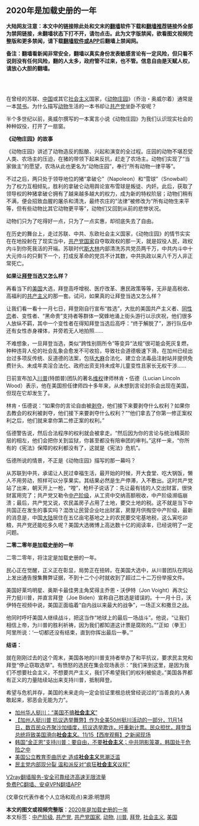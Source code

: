  <h2>2020年是加载史册的一年</h2> <p class="notice"><b>大陆网友注意：本文中的链接除此处和文末的<a href="https://github.com/bannedbook/fanqiang" >翻墙</a>软件下载和<a href="https://github.com/killgcd/justmysocks/blob/master/README.md">翻墙推荐</a>链接外全部为禁网链接，未翻墙状态下打不开，请勿点击。此为文字版禁闻，欲看图文视频完整版和更多禁闻，请下载<a href="https://github.com/bannedbook/fanqiang">翻墙软件或APP</a>后翻墙上禁闻网。</p><p>备注：翻墙看新闻非常安全，翻墙以真实身份发表敏感言论有一定风险，但只看不说则没有任何风险，翻的人太多，政府管不过来，也不管。信息自由是天赋人权，请放心大胆的翻墙。</b></p>  <div class="entry"> <p><br /> &nbsp; </p> <p> 在曾经的苏联、<span class='wp_keywordlink_affiliate'><a href="https://www.bannedbook.org/" title="中国" target="_blank">中国</a></span>或其它<a href="https://www.bannedbook.org/bnews/tag/%e7%a4%be%e4%bc%9a%e4%b8%bb%e4%b9%89/" class="st_tag internal_tag" rel="tag" title="标签 社会主义 下的日志">社会主义</a>国家，《<span class='wp_keywordlink'><a href="https://www.bannedbook.org/forum2/topic1623.html" title="乔治·奥威尔《动物庄园》《动物农场》" target="_blank">动物庄园</a></span>》（乔治・奥威尔着）通常是一本<span class='wp_keywordlink_affiliate'><a href="https://www.bannedbook.org/bbook.php" title="禁书" target="_blank">禁书</a></span>。为什么描写<a href="https://www.bannedbook.org/bnews/tag/%e5%8a%a8%e7%89%a9/" class="st_tag internal_tag" rel="tag" title="标签 动物 下的日志">动物</a>生活的一本书却让<a href="https://www.bannedbook.org/bnews/tag/%e5%85%b1%e4%ba%a7%e5%85%9a/" class="st_tag internal_tag" rel="tag" title="标签 共产党 下的日志">共产党</a>坐卧不安呢？ </p> <p>半个多世纪以前，奥威尔撰写的一本寓言小说《动物庄园》为我们认识现实社会的种种奴役，打开了一扇窗。 </p> <p><strong>《动物庄园》的故事</strong> </p> <p>《动物庄园》讲述了动物造反的酝酿、兴起和演变的全过程。庄园的动物不堪忍受人类、农场主的压迫，在猪的带领下起来反抗，赶走了农场主。动物们实现了“当家做主”的愿望，农场从此也更名为“动物庄园”，奉行“所有动物一律平等”。 </p> <p>不过之后，两只处于领导地位的猪“拿破仑”（Napoleon）和“雪球”（Snowball）为了权力互相倾轧，胜利的拿破仑动用舆论宣布雪球是叛徒、内奸。此后，获取了领导权的种猪拿破仑拥有了越来越多越大的权力，成为新的特权阶层；动物们稍有不满，便会招致血腥的屠杀和清洗，最终农庄的“法律”被修改为“所有动物生来平等，但有些动物比其它动物更平等”，动物们又回到从前的悲惨状况。 </p>  <p>动物们只为了吃得好一点，只为了一点实惠，却彻底失去了自由。 </p> <p>在历史的舞台上，走过苏联、中共、东欧社会主义国家，《动物庄园》的情节实实在在地投射在了现实当中，<a href="https://www.bannedbook.org/bnews/tag/%e5%85%b1%e4%ba%a7%e5%85%9a%e5%9b%bd%e5%ae%b6/" class="st_tag internal_tag" rel="tag" title="标签 共产党国家 下的日志">共产党国家</a>自夺取政权的那一天，就是奴役人民，政权内斗到你死我活的开端。苏联时代<span class='wp_keywordlink'><a href="https://www.bannedbook.org/forum2/topic1256.html" title="斯大林（上、中、下册）" target="_blank">斯大林</a></span>内部清洗苏共党员两千万，中共内斗中十大元帅斗的只剩下一个，打成反革命的党员不计其数，中共执政以来八千万人非正常死亡。 </p> <p><strong>如果让<a href="https://www.bannedbook.org/bnews/tag/%e6%8b%9c%e7%99%bb/" class="st_tag internal_tag" rel="tag" title="标签 拜登 下的日志">拜登</a>当选又怎么样？</strong> </p> <p>再看当下的<a href="https://www.bannedbook.org/bnews/tag/%e7%be%8e%e5%9b%bd/" class="st_tag internal_tag" rel="tag" title="标签 美国 下的日志">美国</a>大选，拜登高呼增税、医疗改革、惠民政策等等，无非是高税收、高福利的<span class='wp_keywordlink'><a href="https://www.bannedbook.org/forum2/topic6177.html" title="《共产主义的终极目的》" target="_blank">共产主义</a></span>的那一套。试问，如果真的让拜登当选又怎么样？ </p> <p>让我们看一看十一月七日，拜登刚自行宣布“胜选”，大批的美国共产主义者、<span class='wp_keywordlink'><a href="https://www.bannedbook.org/forum57/topic6302.html" title="我所知道的地球历史与奥秘篇（十）：同性恋与吸毒" target="_blank">同性恋</a></span>者、变性者、“黑命贵”支持者等群体一窝蜂地涌上街头游行以示庆祝，他们很多人放纵不羁，其中一个变性者在得知拜登当选后高呼：“终于解脱了”，游行队伍中还有女性赤身裸体，并旁若无人地拍照&hellip;&hellip; </p> <p>不难想象，一旦拜登当选，类似“跨性别厕所令”等变异“法规”很可能会死灰复燃，种种违背人伦的社会乱象会愈发不可收拾，导致社会道德极速下滑。在加州已经出台过多项反传统、反道德的法案，包括<span class='wp_keywordlink'><a href="https://www.bannedbook.org/bnews/lifebaike/20181016/1013890.html" title="中国留学生试了一下大麻 结果死在回国路上" target="_blank">大麻</a></span>合法化、建立合法毒品注射站并提供免费针头、未成年卖淫合法化、政府出资支持未成年儿童变性且家长无权干涉&hellip;&hellip; </p>  <p>日前宣布加入<a href="https://www.bannedbook.org/bnews/tag/%e5%b7%9d%e6%99%ae/" class="st_tag internal_tag" rel="tag" title="标签 川普 下的日志">川普</a>(特朗普)团队的著名<span class='wp_keywordlink_affiliate'><a href="https://www.bannedbook.org/bnews/weiquan/" title="维权" target="_blank">维权</a></span>律师林肯・伍德（Lucian Lincoln Wood）表示，他在美国担任律师四十多年来，从未想到言论封杀会出现在美国，但现在它却发生了。 </p> <p>林肯・伍德说：“如果你的言论自由被<span class='wp_keywordlink'><a href="https://www.bannedbook.org/forum2/topic21.html" title="《剥夺》 黄建民 著" target="_blank">剥夺</a></span>，他们接下来要剥夺什么权利？如果你去教会的权利被剥夺，他们接下来要剥夺什么权利？”“他们拿去了你第一修正案权利之后，他们就来拿你第二修正案的权利。” </p> <p>伍德警告说，然后合法程序的权利就会被拿走。“然后因为你的言论与统治精英阶层的相左，他们会把你关到监狱，你甚至都没有陪审团的审判。”这样一来，“你所有的《宪法》保障的权利都没有了，这就是《宪法》危机”。 </p> <p>伍德所说的情景，不正是《动物庄园》描写的那一幕吗？ </p> <p>从苏联到中共，承诺让人民过幸福生活，最开始的时候，开大食堂、吃大锅饭，懒人不用劳动，照样可以分享果实。其结果必然是生产停滞，入不敷出。这时共产党站了出来，朝天开上一枪，“嘡”，枪杆子说话了：先让最有钱的人交出财富，很快财富用完了；共产党又勒令<a href="https://www.bannedbook.org/bnews/tag/%e4%b8%ad%e4%ba%a7%e9%98%b6%e7%ba%a7/" class="st_tag internal_tag" rel="tag" title="标签 中产阶级 下的日志">中产阶级</a>，从工资中交纳高额税收，中产阶级濒临崩溃；最后，共产党又说，农民盖房子占用了土地，要交土地的税。这不就是当下中共国正在发生的事实吗？混改让民营企业吐出财富，房屋月供掏空中产阶级，最新的消息是，中国<span class='wp_keywordlink_affiliate'><a href="https://www.bannedbook.org/" title="大陆" target="_blank">大陆</a></span>居住在五亿亩宅基地之上的农民要交宅基地税，这么寅吃卯粮，共产党还能吃多久呢？美国大选微博上高达数十亿的阅读率，已经说明了一定问题。 </p> <p><strong>二零二零年是加载史册的一年</strong> </p>  <p>二零二零年，将注定是加载史册的一年。 </p> <p>民心正在觉醒，正义正在彰显，局势正在扭转。在美国大选中，从川普团队在网站上发出通告搜集舞弊证据，不到十二个小时就收到了超过二十二万份举报文件。 </p> <p>美国好莱坞明星、奥斯卡最佳男主角奖得主乔恩・沃伊特（Jon Voight）再次公开力挺川普，并直言拜登（Joe Biden）宣称自己胜选是错误的。十一月十日，沃伊特在视频中说，美国正面临着“自内战以来最大的战争”，一场正义和撒旦之战。 </p> <p>他同时呼吁美国人继续战斗，把这当作“地球上的最后一场战斗”。他说，“让我们相信上帝，为川普的胜利祈祷，因为我们都知道这计票是腐败的。”“正如（拳王）阿里所说：&lsquo;一切都还没有结束，直到你挥出最后一拳。&rsquo;” </p> <p><strong>结语：</strong> </p> <p>就在刚刚过去的这个周末，美国各地的川普支持者举办了和平抗议，要求民主党和拜登“停止窃取选举”。有愤怒的选民在集会现场表示：“我们来到这里，是因为我们不想要社会主义，不想要共产主义，我们不希望我们的权利被偷走。”美国各界都有正义的力量陆续站出来支持川普，抵制拜登。 </p>  <p>希望与危机并存，美国的未来走向一定会验证里根总统曾经说过的“当善良的人勇敢起来，邪恶会无能为力”。 </p> <ul class='op-related-articles' title='相关阅读'> <li><a href='https://www.bannedbook.org/bnews/bannedvideo/20201116/1431907.html' target='_blank'>加州华人挺川：“美国不搞<b>社会主义</b>”</a></li> <li><a href='https://www.bannedbook.org/bnews/bannedvideo/20201116/1431830.html' target='_blank'>【加州人挺川普 抗议选举舞弊】作为全美50州挺川活动的一部分，11月14日，数百民众齐聚沙加缅度，抗议选举欺诈，吁重新计票。民众担忧，拜登当总统将致美国滑向<b>社会主义</b>。11/15【西岸观察】之新闻现场</a></li> <li><a href='https://www.bannedbook.org/bnews/bannedvideo/20201116/1431725.html' target='_blank'>韩国“金正恩”支持川普：要自由，不要<b>社会主义</b>；中共阴影笼罩，韩国处于危险之中</a></li> <li><a href='https://www.bannedbook.org/bnews/cbnews/20201116/1431618.html' target='_blank'>美国公立教育歪曲历史 造成<b>社会主义</b>思潮泛滥</a></li> <li><a href='https://www.bannedbook.org/bnews/taiwannews/20201115/1431392.html' target='_blank'>民主党内部现分裂 温和派反对“疯狂<b>社会主义</b>议程”</a></li> </ul> <p class="texttj"> <a href="https://www.bannedbook.org/forum23/topic22702.html" target="_blank">V2ray翻墙服务-安全可靠经济高速无限流量</a><br/> <a href="https://github.com/bannedbook/fanqiang/wiki/%E7%A6%81%E9%97%BB%E7%BD%91%E5%AE%89%E5%8D%93%E7%BF%BB%E5%A2%99%E6%96%B0%E9%97%BBAPP" target="_blank">免费PC翻墙、安卓VPN翻墙APP</a></p><p> (文章仅代表作者个人立场和观点)来源:明慧网</p><a name='sharetosocial'></a>       <div><b>本文的图文或视频完整版</b>：<a href='https://www.bannedbook.org/bnews/comments/20201117/1432142.html'>2020年是加载史册的一年</a></div>  </div><!--END ENTRY--> <div class="postfooter"> <div>本文标签：<a href="https://www.bannedbook.org/bnews/tag/%e4%b8%ad%e4%ba%a7%e9%98%b6%e7%ba%a7/" rel="tag">中产阶级</a>, <a href="https://www.bannedbook.org/bnews/tag/%e5%85%b1%e4%ba%a7%e5%85%9a/" rel="tag">共产党</a>, <a href="https://www.bannedbook.org/bnews/tag/%e5%85%b1%e4%ba%a7%e5%85%9a%e5%9b%bd%e5%ae%b6/" rel="tag">共产党国家</a>, <a href="https://www.bannedbook.org/bnews/tag/%e5%8a%a8%e7%89%a9/" rel="tag">动物</a>, <a href="https://www.bannedbook.org/bnews/tag/%e5%b7%9d%e6%99%ae/" rel="tag">川普</a>, <a href="https://www.bannedbook.org/bnews/tag/%e6%8b%9c%e7%99%bb/" rel="tag">拜登</a>, <a href="https://www.bannedbook.org/bnews/tag/%e7%a4%be%e4%bc%9a%e4%b8%bb%e4%b9%89/" rel="tag">社会主义</a>, <a href="https://www.bannedbook.org/bnews/tag/%e7%be%8e%e5%9b%bd/" rel="tag">美国</a></div>  </div><!--END POSTFOOTER--> 